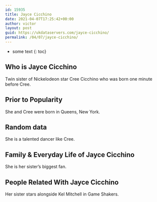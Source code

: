 ```yaml
---
id: 15935
title: Jayce Cicchino
date: 2021-04-07T17:25:42+00:00
author: victor
layout: post
guid: https://ukdataservers.com/jayce-cicchino/
permalink: /04/07/jayce-cicchino/
---
```


* some text
{: toc}


## Who is Jayce Cicchino



Twin sister of Nickelodeon star Cree Cicchino who was born one minute before Cree.

                
                
                
## Prior to Popularity



She and Cree were born in Queens, New York.

                
                
                
## Random data



She is a talented dancer like Cree.

                
                
                
## Family & Everyday Life of Jayce Cicchino



She is her sister&#8217;s biggest fan.

                
                
                
## People Related With Jayce Cicchino



Her sister stars alongside Kel Mitchell in Game Shakers.

                
              
            
          
          
          